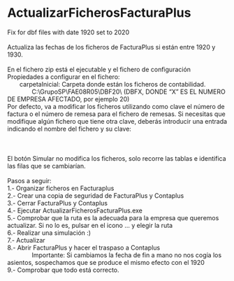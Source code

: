 # ActualizarFicherosFacturaPlus
Fix for dbf files with date 1920 set to 2020<br>
<br>
Actualiza las fechas de los ficheros de FacturaPlus si están entre 1920 y 1930.<br>
<br>
En el fichero zip está el ejecutable y el fichero de configuración
<br>
Propiedades a configurar en el fichero:<br>
&emsp;&emsp;carpetaInicial: Carpeta donde están los ficheros de contabilidad.<br>
&emsp;&emsp;&emsp;&emsp;C:\GrupoSP\FAE08R05\DBF20\ (DBFX, DONDE “X” ES EL NUMERO DE EMPRESA AFECTADO, por ejemplo 20)<br>
Por defecto, va a modificar los ficheros utilizando como clave el número de factura o el número de remesa para el fichero de remesas. Si necesitas que modifique algún fichero que tiene otra clave, deberás introducir una entrada indicando el nombre del fichero y su clave:<br>
&emsp;&emsp;<add key="Remesas.dbf_PK" value="NNUMREM"/><br>
<br>    
El botón Simular no modifica los ficheros, solo recorre las tablas e identifica las filas que se cambiarían.<br>
<br>
Pasos a seguir:<br>
  1.- Organizar ficheros en Facturaplus<br>
  2.- Crear una copia de seguridad de FacturaPlus y Contaplus<br>
  3.- Cerrar FacturaPlus y Contaplus<br>
  4.- Ejecutar ActualizarFicherosFacturaPlus.exe<br>
  5.- Comprobar que la ruta es la adecuada para la empresa que queremos actualizar. Si no lo es, pulsar en el icono ... y elegir la ruta<br>
  6.- Realizar una simulación :)<br>
  7.- Actualizar<br>
  8.- Abrir FacturaPlus y hacer el traspaso a Contaplus<br>
&emsp;&emsp;&emsp;&emsp;Importante: Si cambiamos la fecha de fin a mano no nos cogía los asientos, sospechamos que se produce el mismo efecto con el 1920<br>
  9.- Comprobar que todo está correcto.<br>
<br>

